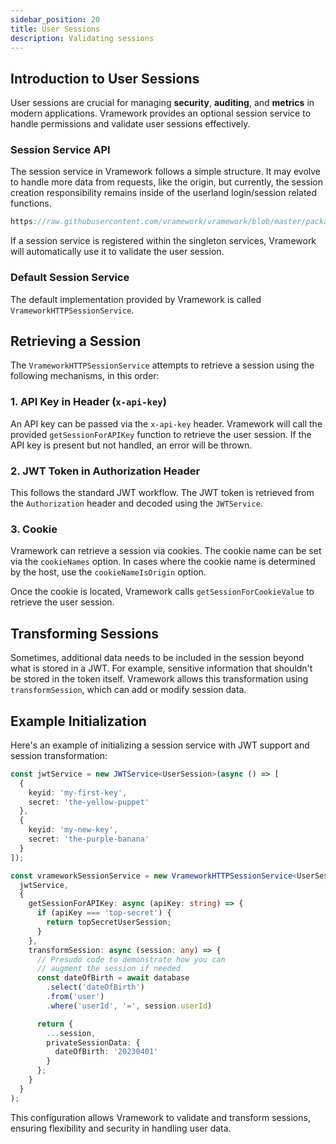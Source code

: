 ```yaml
---
sidebar_position: 20
title: User Sessions
description: Validating sessions
---
```


## Introduction to User Sessions

User sessions are crucial for managing **security**, **auditing**, and **metrics** in modern applications. Vramework provides an optional session service to handle permissions and validate user sessions effectively.

### Session Service API

The session service in Vramework follows a simple structure. It may evolve to handle more data from requests, like the origin, but currently, the session creation responsibility remains inside of the userland login/session related functions.

```typescript reference title="Session Service Interface"
https://raw.githubusercontent.com/vramework/vramework/blob/master/packages/core/src/services/session-service.ts
```

If a session service is registered within the singleton services, Vramework will automatically use it to validate the user session.

### Default Session Service

The default implementation provided by Vramework is called `VrameworkHTTPSessionService`.

## Retrieving a Session

The `VrameworkHTTPSessionService` attempts to retrieve a session using the following mechanisms, in this order:

### 1. API Key in Header (`x-api-key`)

An API key can be passed via the `x-api-key` header. Vramework will call the provided `getSessionForAPIKey` function to retrieve the user session. If the API key is present but not handled, an error will be thrown.

### 2. JWT Token in Authorization Header

This follows the standard JWT workflow. The JWT token is retrieved from the `Authorization` header and decoded using the `JWTService`.

### 3. Cookie

Vramework can retrieve a session via cookies. The cookie name can be set via the `cookieNames` option. In cases where the cookie name is determined by the host, use the `cookieNameIsOrigin` option.

Once the cookie is located, Vramework calls `getSessionForCookieValue` to retrieve the user session.

## Transforming Sessions

Sometimes, additional data needs to be included in the session beyond what is stored in a JWT. For example, sensitive information that shouldn't be stored in the token itself. Vramework allows this transformation using `transformSession`, which can add or modify session data.

## Example Initialization

Here's an example of initializing a session service with JWT support and session transformation:

```typescript
const jwtService = new JWTService<UserSession>(async () => [
  {
    keyid: 'my-first-key',
    secret: 'the-yellow-puppet'
  },
  {
    keyid: 'my-new-key',
    secret: 'the-purple-banana'
  }
]);

const vrameworkSessionService = new VrameworkHTTPSessionService<UserSession>(
  jwtService,
  {
    getSessionForAPIKey: async (apiKey: string) => {
      if (apiKey === 'top-secret') {
        return topSecretUserSession;
      }
    },
    transformSession: async (session: any) => {
      // Presudo code to demonstrate how you can 
      // augment the session if needed
      const dateOfBirth = await database
        .select('dateOfBirth')
        .from('user')
        .where('userId', '=', session.userId)

      return {
        ...session,
        privateSessionData: {
          dateOfBirth: '20230401'
        }
      };
    }
  }
);
```

This configuration allows Vramework to validate and transform sessions, ensuring flexibility and security in handling user data.